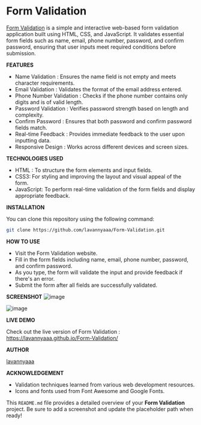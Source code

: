 # Form Validation

[Form Validation](https://lavannyaaa.github.io/Form-Validation/) is a simple and interactive web-based form validation application built using HTML, CSS, and JavaScript. It validates essential form fields such as name, email, phone number, password, and confirm password, ensuring that user inputs meet required conditions before submission.

**FEATURES**
- Name Validation : Ensures the name field is not empty and meets character requirements.
- Email Validation : Validates the format of the email address entered.
- Phone Number Validation : Checks if the phone number contains only digits and is of valid length.
- Password Validation : Verifies password strength based on length and complexity.
- Confirm Password : Ensures that both password and confirm password fields match.
- Real-time Feedback : Provides immediate feedback to the user upon inputting data.
- Responsive Design : Works across different devices and screen sizes.

**TECHNOLOGIES USED**

- HTML : To structure the form elements and input fields.
- CSS3: For styling and improving the layout and visual appeal of the form.
- JavaScript: To perform real-time validation of the form fields and display appropriate feedback.

**INSTALLATION**

You can clone this repository using the following command:

```bash
git clone https://github.com/lavannyaaa/Form-Validation.git
```

**HOW TO USE**
- Visit the Form Validation website.
- Fill in the form fields including name, email, phone number, password, and confirm password.
- As you type, the form will validate the input and provide feedback if there's an error.
- Submit the form after all fields are successfully validated.

**SCREENSHOT**
![image](https://github.com/user-attachments/assets/fc00e608-bfb7-40ec-ac6b-a2a2c5936239)

![image](https://github.com/user-attachments/assets/e53aaf12-bc0e-4ed6-a1ac-3431949b1e90)

**LIVE DEMO**

Check out the live version of Form Validation : https://lavannyaaa.github.io/Form-Validation/

**AUTHOR**

[lavannyaaa](https://github.com/lavannyaaa)

**ACKNOWLEDGEMENT**
- Validation techniques learned from various web development resources.
- Icons and fonts used from Font Awesome and Google Fonts.

This `README.md` file provides a detailed overview of your **Form Validation** project. Be sure to add a screenshot and update the placeholder path when ready!
